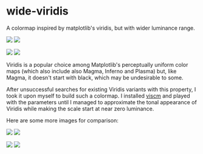 # wide-viridis

A colormap inspired by matplotlib's viridis, but with wider luminance range.

![](wide-viridis.png) ![](wide-viridis-grayscale.png)

![](viridis.png) ![](viridis-grayscale.png)

Viridis is a popular choice among Matplotlib's perceptually uniform color maps
(which also include also Magma, Inferno and Plasma)
but, like Magma, it doesn't start with black, which may be undesirable to some.

After unsuccessful searches for existing Viridis variants with this property,
I took it upon myself to build such a colormap.
I installed [viscm](https://github.com/matplotlib/viscm) and played with the parameters
until I managed to approximate the tonal appearance of Viridis
while making the scale start at near zero luminance.

Here are some more images for comparison:

![](wide-viridis-demo1.png) ![](viridis-demo1.png)

![](wide-viridis-demo2.png) ![](viridis-demo2.png)
